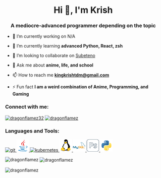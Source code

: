 <h1 align="center">Hi 👋, I'm Krish</h1>
<h3 align="center">A mediocre-advanced programmer depending on the topic</h3>

- 🔭 I’m currently working on N/A

- 🌱 I’m currently learning **advanced Python, React, zsh**

- 👯 I’m looking to collaborate on [Subeteno](https://github.com/DragonFlamez/Subeteno)

- 💬 Ask me about **anime, life, and school**

- 📫 How to reach me **kingkrishtdm@gmail.com**

- ⚡ Fun fact **I am a weird combination of Anime, Programming, and Gaming**

<h3 align="left">Connect with me:</h3>
<p align="left">
<a href="https://twitter.com/dragonflamez32" target="blank"><img align="center" src="https://raw.githubusercontent.com/rahuldkjain/github-profile-readme-generator/master/src/images/icons/Social/twitter.svg" alt="dragonflamez32" height="30" width="40" /></a>
<a href="https://www.youtube.com/c/dragonflamez" target="blank"><img align="center" src="https://raw.githubusercontent.com/rahuldkjain/github-profile-readme-generator/master/src/images/icons/Social/youtube.svg" alt="dragonflamez" height="30" width="40" /></a>
</p>

<h3 align="left">Languages and Tools:</h3>
<p align="left"> <a href="https://git-scm.com/" target="_blank" rel="noreferrer"> <img src="https://www.vectorlogo.zone/logos/git-scm/git-scm-icon.svg" alt="git" width="40" height="40"/> </a> <a href="https://www.java.com" target="_blank" rel="noreferrer"> <img src="https://raw.githubusercontent.com/devicons/devicon/master/icons/java/java-original.svg" alt="java" width="40" height="40"/> </a> <a href="https://kubernetes.io" target="_blank" rel="noreferrer"> <img src="https://www.vectorlogo.zone/logos/kubernetes/kubernetes-icon.svg" alt="kubernetes" width="40" height="40"/> </a> <a href="https://www.linux.org/" target="_blank" rel="noreferrer"> <img src="https://raw.githubusercontent.com/devicons/devicon/master/icons/linux/linux-original.svg" alt="linux" width="40" height="40"/> </a> <a href="https://www.mysql.com/" target="_blank" rel="noreferrer"> <img src="https://raw.githubusercontent.com/devicons/devicon/master/icons/mysql/mysql-original-wordmark.svg" alt="mysql" width="40" height="40"/> </a> <a href="https://www.photoshop.com/en" target="_blank" rel="noreferrer"> <img src="https://raw.githubusercontent.com/devicons/devicon/master/icons/photoshop/photoshop-line.svg" alt="photoshop" width="40" height="40"/> </a> <a href="https://www.python.org" target="_blank" rel="noreferrer"> <img src="https://raw.githubusercontent.com/devicons/devicon/master/icons/python/python-original.svg" alt="python" width="40" height="40"/> </a> </p>

<p><img align="left" src="https://github-readme-stats.vercel.app/api/top-langs?username=dragonflamez&show_icons=true&theme=tokyonight&locale=en&layout=compact" alt="dragonflamez" /></p>

<p>&nbsp;<img align="center" src="https://github-readme-stats.vercel.app/api?username=dragonflamez&show_icons=true&theme=tokyonight&locale=en" alt="dragonflamez" /></p>

<p><img align="center" src="https://github-readme-streak-stats.herokuapp.com/?user=dragonflamez&theme=dark" alt="dragonflamez" /></p>

